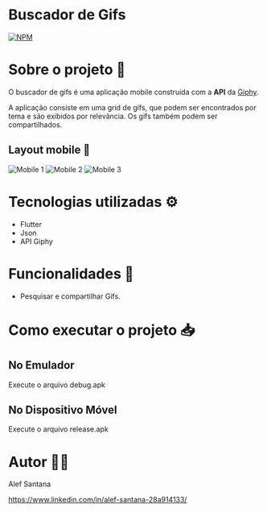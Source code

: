 # Buscador de Gifs
[![NPM](https://img.shields.io/npm/l/react)](https://github.com/alefsantana/Buscador_gifs/blob/master/LICENSE) 

# Sobre o projeto 📁

O buscador de gifs é uma aplicação mobile construída com a **API** da [Giphy](https://giphy.com/").

A aplicação consiste em uma grid de gifs, que podem ser encontrados por tema e são exibidos por relevância. Os gifs também podem ser compartilhados.

## Layout mobile 📱
![Mobile 1](https://github.com/alefsantana/assets/blob/main/Sequ%C3%AAncia%2001_6.gif) ![Mobile 2](https://github.com/alefsantana/assets/blob/main/gif_1.png) ![Mobile 3](https://github.com/alefsantana/assets/blob/main/gif_2.png) 


# Tecnologias utilizadas ⚙️

- Flutter
- Json 
- API Giphy

# Funcionalidades 📌

- Pesquisar e compartilhar Gifs. 


# Como executar o projeto 📥
## No Emulador
Execute o arquivo debug.apk

## No Dispositivo Móvel  
Execute o arquivo release.apk


# Autor 👨‍🎓

Alef Santana 

https://www.linkedin.com/in/alef-santana-28a914133/
